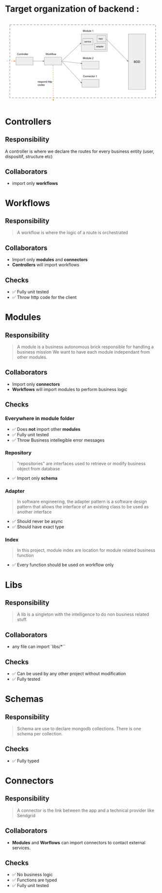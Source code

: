 # Target organization of backend :

![SA](../images/SA1.png)

# Controllers

## Responsibility

A controller is where we declare the routes for every business entity (user, dispositif, structure etc)

## Collaborators

- import only **workflows**

# Workflows

## Responsibility

> A workflow is where the logic of a route is orchestrated

## Collaborators

- Import only **modules** and **connectors**
- **Controllers** will import workflows

## Checks

- ✅ Fully unit tested
- ✅ Throw http code for the client

# Modules

## Responsibility

> A module is a business autonomous brick responsible for handling a business mission
> We want to have each module independant from other modules.

## Collaborators

- Import only **connectors**
- **Workflows** will import modules to perform business logic

## Checks

### Everywhere in module folder

- ✅ Does **not** import other **modules**
- ✅ Fully unit tested
- ✅ Throw Business intellegible error messages

### Repository

> "repositories" are interfaces used to retrieve or modify business object from database

- ✅ Import only **schema**

### Adapter

> In software engineering, the adapter pattern is a software design pattern that allows the interface of an existing class to be used as another interface

- ✅ Should never be async
- ✅ Should have exact type

### Index

> In this project, module index are location for module related business function

- ✅ Every function should be used on workflow only

# Libs

## Responsibility

> A lib is a singleton with the intelligence to do non business related stuff.

## Collaborators

- any file can import `libs/\*``

## Checks

- ✅ Can be used by any other project without modification
- ✅ Fully tested

# Schemas

## Responsibility

> Schema are use to declare mongodb collections. There is one schema per collection.

## Checks

- ✅ Fully typed

# Connectors

## Responsibility

> A connector is the link between the app and a technical provider like Sendgrid

## Collaborators

- **Modules** and **Worflows** can import connectors to contact external services.

## Checks

- ✅ No business logic
- ✅ Functions are typed
- ✅ Fully unit tested
